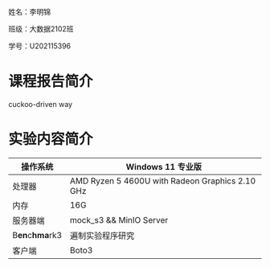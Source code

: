 姓名：李明锦

班级：大数据2102班

学号：U202115396

# 课程报告简介

cuckoo-driven way

# 实验内容简介


| 操作系统           | Windows 11 专业版                                          |
| -------------------- | ------------------------------------------------------------ |
| 处理器             | AMD Ryzen 5 4600U with Radeon Graphics            2.10 GHz |
| 内存               | 16G                                                        |
| 服务器端           | mock_s3 && MinIO Server                                    |
| B**en**c**hma**rk3 | 遍制实验程序研究                                           |
| 客户端             | Boto3                                                      |
